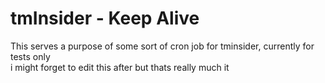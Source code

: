 <h1>tmInsider - Keep Alive</h1>
<p>This serves a purpose of some sort of cron job for tminsider, currently for tests only<br>i might forget to edit this after but thats really much it</p>

